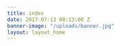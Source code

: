 ```yaml
---
title: index
date: 2017-07-13 08:13:00 Z
banner-image: "/uploads/banner.jpg"
layout: layout_home
---
```


